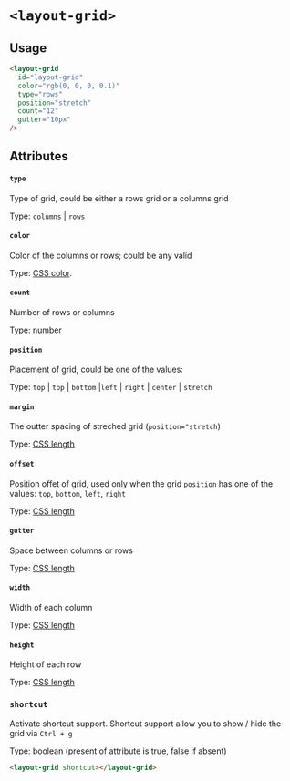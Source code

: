 # `<layout-grid>`

## Usage

```html
<layout-grid
  id="layout-grid"
  color="rgb(0, 0, 0, 0.1)"
  type="rows"
  position="stretch"
  count="12"
  gutter="10px"
/>
```

## Attributes

#### `type`

Type of grid, could be either a rows grid or a columns grid

Type: `columns` | `rows`

#### `color`

Color of the columns or rows; could be any valid 

Type: [CSS color](https://developer.mozilla.org/en-US/docs/Web/CSS/color_value).

#### `count`

Number of rows or columns

Type: number

#### `position`

Placement of grid, could be one of the values: 

Type: `top` | `top` | `bottom` |`left` | `right` | `center` | `stretch`

#### `margin`

The outter spacing of streched grid (`position="stretch`)

Type: [CSS length](https://developer.mozilla.org/en-US/docs/Web/CSS/length)

#### `offset`

Position offet of grid, used only when the grid `position` has one of the values: `top`, `bottom`, `left`, `right`

Type: [CSS length](https://developer.mozilla.org/en-US/docs/Web/CSS/length)

#### `gutter`

Space between columns or rows

Type: [CSS length](https://developer.mozilla.org/en-US/docs/Web/CSS/length)

#### `width`

Width of each column

Type: [CSS length](https://developer.mozilla.org/en-US/docs/Web/CSS/length)

#### `height`

Height of each row

Type: [CSS length](https://developer.mozilla.org/en-US/docs/Web/CSS/length)


### `shortcut`

Activate shortcut support. Shortcut support allow you to show / hide the grid via `Ctrl + g`

Type: boolean (present of attribute is true, false if absent)

```html
<layout-grid shortcut></layout-grid>
```
